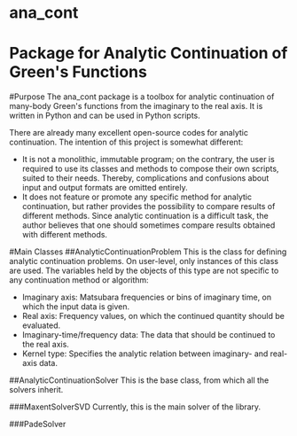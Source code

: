 ana_cont
=================================
Package for Analytic Continuation of Green's Functions
======================================

#Purpose
The ana_cont package is a toolbox for analytic continuation of many-body Green's functions from the imaginary to the real axis. It is written in Python and can be used
in Python scripts.

There are already many excellent open-source codes for analytic continuation. The intention of this project is somewhat different:

* It is not a monolithic, immutable program; on the contrary, the user is required to use its classes and methods to compose their own scripts, suited to their needs. Thereby, complications and confusions about input and output formats are omitted entirely.
* It does not feature or promote any specific method for analytic continuation, but rather provides the possibility to compare results of different methods. Since analytic continuation is a difficult task, the author believes that one should sometimes compare results obtained with different methods.


#Main Classes
##AnalyticContinuationProblem
This is the class for defining analytic continuation problems. On user-level, only instances of this class are used. The variables held by the objects of this type are not specific to any continuation method or algorithm:

* Imaginary axis: Matsubara frequencies or bins of imaginary time, on which the input data is given.
* Real axis: Frequency values, on which the continued quantity should be evaluated.
* Imaginary-time/frequency data: The data that should be continued to the real axis.
* Kernel type: Specifies the analytic relation between imaginary- and real-axis data.


##AnalyticContinuationSolver
This is the base class, from which all the solvers inherit.

###MaxentSolverSVD
Currently, this is the main solver of the library.

###PadeSolver
